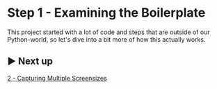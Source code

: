 # Step 1 - Examining the Boilerplate

This project started with a lot of code and steps that are outside of our Python-world, so let's
dive into a bit more of how this actually works.

## ▶️ Next up

[2 - Capturing Multiple Screensizes](./02_capturing_multiple_screensizes.md)
